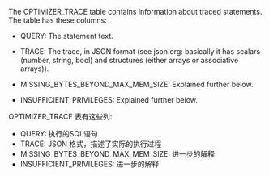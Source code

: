 The OPTIMIZER_TRACE table contains information about traced statements. The table has these columns:

* QUERY: The statement text.

* TRACE: The trace, in JSON format (see json.org: basically it has scalars (number, string, bool) and structures (either arrays or associative arrays)).

* MISSING_BYTES_BEYOND_MAX_MEM_SIZE: Explained further below.

* INSUFFICIENT_PRIVILEGES: Explained further below.

OPTIMIZER_TRACE 表有这些列:  
* QUERY: 执行的SQL语句
* TRACE: JSON 格式，描述了实际的执行过程
* MISSING_BYTES_BEYOND_MAX_MEM_SIZE: 进一步的解释
* INSUFFICIENT_PRIVILEGES: 进一步的解释